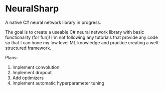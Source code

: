 # NeuralSharp

A native C# neural network library in progress.

The goal is to create a useable C# neural network library with basic functionality (for fun)! I'm not following any tutorials that provide any code so that I can hone my low level ML knowledge and practice creating a well-structured framework.

Plans:

1. Implement convolution
2. Implement dropout
3. Add optimizers
4. Implement automatic hyperparameter tuning
